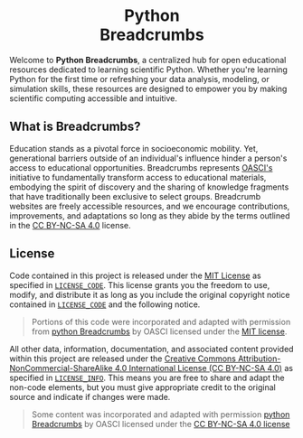 <h1 align="center">
<b>Python</b><br>
Breadcrumbs
</h1>

Welcome to **Python Breadcrumbs**, a centralized hub for open educational resources dedicated to learning scientific Python.
Whether you're learning Python for the first time or refreshing your data analysis, modeling, or simulation skills, these resources are designed to empower you by making scientific computing accessible and intuitive.

## What is Breadcrumbs?

Education stands as a pivotal force in socioeconomic mobility.
Yet, generational barriers outside of an individual's influence hinder a person's access to educational opportunities.
Breadcrumbs represents [OASCI's](https://www.oasci.org/) initiative to fundamentally transform access to educational materials, embodying the spirit of discovery and the sharing of knowledge fragments that have traditionally been exclusive to select groups.
Breadcrumb websites are freely accessible resources, and we encourage contributions, improvements, and adaptations so long as they abide by the terms outlined in the [CC BY-NC-SA 4.0](https://creativecommons.org/licenses/by-nc-sa/4.0/) license.

## License

Code contained in this project is released under the [MIT License](https://spdx.org/licenses/MIT.html) as specified in [`LICENSE_CODE`](https://github.com/oasci-bc/python/blob/main/LICENSE_CODE.md).
This license grants you the freedom to use, modify, and distribute it as long as you include the original copyright notice contained in [`LICENSE_CODE`](https://github.com/oasci-bc/python/blob/main/LICENSE_CODE.md) and the following notice.

> Portions of this code were incorporated and adapted with permission from [python Breadcrumbs](https://github.com/oasci/python) by OASCI licensed under the [MIT license](https://github.com/oasci-bc/python/blob/main/LICENSE_CODE.md).

All other data, information, documentation, and associated content provided within this project are released under the [Creative Commons Attribution-NonCommercial-ShareAlike 4.0 International License (CC BY-NC-SA 4.0)](https://creativecommons.org/licenses/by-nc-sa/4.0/) as specified in [`LICENSE_INFO`](https://github.com/oasci-bc/python/blob/main/LICENSE_INFO.md).
This means you are free to share and adapt the non-code elements, but you must give appropriate credit to the original source and indicate if changes were made.

> Some content was incorporated and adapted with permission [python Breadcrumbs](https://github.com/oasci/python) by OASCI licensed under the [CC BY-NC-SA 4.0 license](https://creativecommons.org/licenses/by-nc-sa/4.0/)
